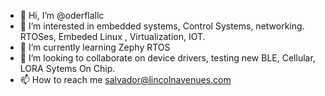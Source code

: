 - 👋 Hi, I’m @oderflallc
- 👀 I’m interested in embedded systems, Control Systems, networking. RTOSes, Embeded Linux , Virtualization, IOT.
- 🌱 I’m currently learning Zephy RTOS
- 💞️ I’m looking to collaborate on device drivers, testing new BLE, Cellular, LORA Sytems On Chip.
- 📫 How to reach me salvador@lincolnavenues.com

<!---
oderflallc/oderflallc is a ✨ special ✨ repository because its `README.md` (this file) appears on your GitHub profile.
You can click the Preview link to take a look at your changes.
--->

